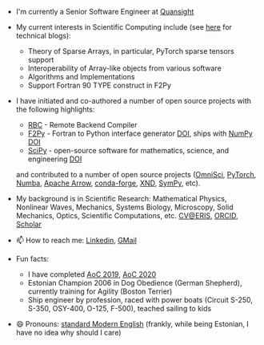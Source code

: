 
<!--
**pearu/pearu** is a ✨ _special_ ✨ repository because its `README.md` (this file) appears on your GitHub profile.

Here are some ideas to get you started:

- 🔭 I’m currently working on ...
- 🌱 I’m currently learning ...
- 👯 I’m looking to collaborate on ...
- 🤔 I’m looking for help with ...
- 💬 Ask me about ...
- 📫 How to reach me: ...
- 😄 Pronouns: ...
- ⚡ Fun fact: ...
-->

- I'm currently a Senior Software Engineer at [Quansight](https://www.quansight.com/)
- My current interests in Scientific Computing include (see [here](https://pearu.github.io/) for technical blogs):
  - Theory of Sparse Arrays, in particular, PyTorch sparse tensors support
  - Interoperability of Array-like objects from various software
  - Algorithms and Implementations
  - Support Fortran 90 TYPE construct in F2Py
- I have initiated and co-authored a number of open source projects with the following highlights:
  - [RBC](https://github.com/xnd-project/rbc) - Remote Backend Compiler
  - [F2Py](https://numpy.org/doc/stable/f2py/) - Fortran to Python interface generator [DOI](https://doi.org/10.1504/IJCSE.2009.029165), ships with [NumPy](https://numpy.org) [DOI](https://doi.org/10.1038/s41586-020-2649-2)
  - [SciPy](https://www.scipy.org/) - open-source software for mathematics, science, and engineering [DOI](https://doi.org/10.1038/s41592-019-0686-2)

  and contributed to a number of open source projects ([OmniSci](https://www.omnisci.com/), [PyTorch](https://pytorch.org/), [Numba](https://numba.pydata.org/), [Apache Arrow](https://arrow.apache.org/), [conda-forge](https://conda-forge.org/), [XND](https://github.com/xnd-project), [SymPy](https://www.sympy.org/), etc).
- My background is in Scientific Research: Mathematical Physics, Nonlinear Waves, Mechanics, Systems Biology, Microscopy, Solid Mechanics, Optics, Scientific Computations, etc. [CV@ERIS](https://www.etis.ee/CV/Pearu_Peterson/eng), [ORCID](http://orcid.org/0000-0001-7328-4305), [Scholar](https://scholar.google.com/citations?user=WhkdbZAAAAAJ&hl=en)
- 📫 How to reach me: [Linkedin](https://www.linkedin.com/in/pearu-peterson-8877bb162/), [GMail](pearu.peterson-if-you-are-human-you-will-figure-it-out)
- Fun facts:
  - I have completed [AoC 2019](https://adventofcode.com/2019), [AoC 2020](https://adventofcode.com/2020)
  - Estonian Champion 2006 in Dog Obedience (German Shepherd), currently training for Agility (Boston Terrier)
  - Ship engineer by profession, raced with power boats (Circuit S-250, S-350, OSY-400, O-125, F-500), teached sailing to kids
- 😄 Pronouns: [standard Modern English](https://en.wikipedia.org/wiki/English_personal_pronouns) (frankly, while being Estonian, I have no idea why should I care)
